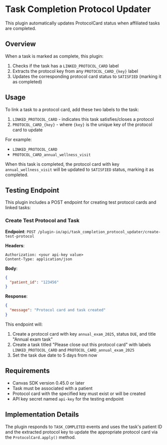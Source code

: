 # Task Completion Protocol Updater

This plugin automatically updates ProtocolCard status when affiliated tasks are completed.

## Overview

When a task is marked as complete, this plugin:

1. Checks if the task has a `LINKED_PROTOCOL_CARD` label
2. Extracts the protocol key from any `PROTOCOL_CARD_{key}` label
3. Updates the corresponding protocol card status to `SATISFIED` (marking it as completed)

## Usage

To link a task to a protocol card, add these two labels to the task:

1. `LINKED_PROTOCOL_CARD` - indicates this task satisfies/closes a protocol
2. `PROTOCOL_CARD_{key}` - where `{key}` is the unique key of the protocol card to update

For example:
- `LINKED_PROTOCOL_CARD`
- `PROTOCOL_CARD_annual_wellness_visit`

When this task is completed, the protocol card with key `annual_wellness_visit` will be updated to `SATISFIED` status, marking it as completed.

## Testing Endpoint

This plugin includes a POST endpoint for creating test protocol cards and linked tasks:

### Create Test Protocol and Task

**Endpoint**: `POST /plugin-io/api/task_completion_protocol_updater/create-test-protocol`

**Headers**: 
```
Authorization: <your api-key value>
Content-Type: application/json
```

**Body**:
```json
{
  "patient_id": "123456"
}
```

**Response**:
```json
{
  "message": "Protocol card and task created"
}
```

This endpoint will:
1. Create a protocol card with key `annual_exam_2025`, status `DUE`, and title "Annual exam task"
2. Create a task titled "Please close out this protocol card" with labels `LINKED_PROTOCOL_CARD` and `PROTOCOL_CARD_annual_exam_2025`
3. Set the task due date to 5 days from now

## Requirements

- Canvas SDK version 0.45.0 or later
- Task must be associated with a patient
- Protocol card with the specified key must exist or will be created
- API key secret named `api-key` for the testing endpoint

## Implementation Details

The plugin responds to `TASK_COMPLETED` events and uses the task's patient ID and the extracted protocol key to update the appropriate protocol card via the `ProtocolCard.apply()` method.